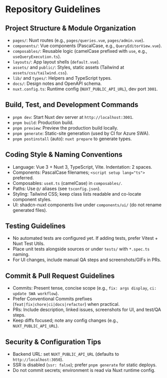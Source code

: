 # Repository Guidelines

## Project Structure & Module Organization
- `pages/`: Nuxt routes (e.g., `pages/queries.vue`, `pages/admin.vue`).
- `components/`: Vue components (PascalCase, e.g., `QueryEditorView.vue`).
- `composables/`: Reusable logic (camelCase prefixed with `use`, e.g., `useQueryExecution.ts`).
- `layouts/`: App layout shells (`default.vue`).
- `assets/` and `public/`: Styles, static assets (Tailwind at `assets/css/tailwind.css`).
- `lib/` and `types/`: Helpers and TypeScript types.
- `docs/`: Design notes and OpenAPI schema.
- `nuxt.config.ts`: Runtime config (`NUXT_PUBLIC_API_URL`), dev port `3001`.

## Build, Test, and Development Commands
- `pnpm dev`: Start Nuxt dev server at `http://localhost:3001`.
- `pnpm build`: Production build.
- `pnpm preview`: Preview the production build locally.
- `pnpm generate`: Static-site generation (used by CI for Azure SWA).
- `pnpm postinstall` (auto): `nuxt prepare` to generate types.

## Coding Style & Naming Conventions
- Language: Vue 3 + Nuxt 3, TypeScript, Vite. Indentation: 2 spaces.
- Components: PascalCase filenames; `<script setup lang="ts">` preferred.
- Composables: `useX.ts` (camelCase) in `composables/`.
- Paths: Use `@/` aliases (see `tsconfig.json`).
- Styling: Tailwind CSS; keep class lists readable and co-locate component styles.
- UI: shadcn-nuxt components live under `components/ui/` (do not rename generated files).

## Testing Guidelines
- No automated tests are configured yet. If adding tests, prefer Vitest + Nuxt Test Utils.
- Place unit tests alongside sources or under `tests/` with `*.spec.ts` naming.
- For UI changes, include manual QA steps and screenshots/GIFs in PRs.

## Commit & Pull Request Guidelines
- Commits: Present tense, concise scope (e.g., `fix: args display`, `ci: update SWA workflow`).
- Prefer Conventional Commits prefixes (`feat|fix|chore|ci|docs|refactor`) when practical.
- PRs: Include description, linked issues, screenshots for UI, and test/QA steps.
- Keep diffs focused; note any config changes (e.g., `NUXT_PUBLIC_API_URL`).

## Security & Configuration Tips
- Backend URL: set `NUXT_PUBLIC_API_URL` (defaults to `http://localhost:3050`).
- SSR is disabled (`ssr: false`); prefer `pnpm generate` for static deploys.
- Do not commit secrets; environment is read via Nuxt runtime config.

